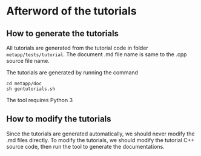 # Afterword of the tutorials

## How to generate the tutorials

All tutorials are generated from the tutorial code in folder `metapp/tests/tutorial`. The document .md file name is same to the .cpp source file name.  

The tutorials are generated by running the command  
```
cd metapp/doc
sh gentutorials.sh
```
The tool requires Python 3

## How to modify the tutorials

Since the tutorials are generated automatically, we should never modify the .md files directly. To modify the tutorials, we should modify the tutorial C++ source code, then run the tool to generate the documentations.
